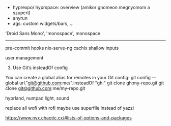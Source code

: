 - hyprexpo/ hyprspace: overview (amikor gnomeon megnyomom a szupert)
- anyrun
- ags: custom widgets/bars, ...


'Droid Sans Mono', 'monospace', monospace


---------------
pre-commit hooks
nix-serve-ng
cachix
shallow inputs

user management


3. Use Git’s insteadOf config

You can create a global alias for remotes in your Git config:
git config --global url."git@github.com:me/".insteadOf "gh:"
git clone gh:my-repo.git
git clone git@github.com:me/my-repo.git

hyprland, numpad light, sound

replace all wofi with rofi
maybe use superfile instead of yazzi

https://www.nyx.chaotic.cx/#lists-of-options-and-packages